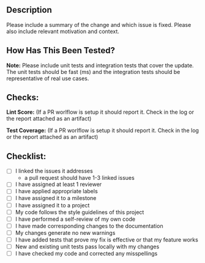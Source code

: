 ## Description

Please include a summary of the change and which issue is fixed. Please also include relevant motivation and context. 

## How Has This Been Tested?
**Note:** Please include unit tests and integration tests that cover the update.  The unit tests should be fast (ms) and the integration tests should be representative of real use cases.

## Checks:

**Lint Score:** 
(If a PR worlflow is setup it should report it. Check in the log or the report attached as an artifact)

**Test Coverage:**
(If a PR worlflow is setup it should report it. Check in the log or the report attached as an artifact)

## Checklist:

- [ ] I linked the issues it addresses
  - a pull request should have 1-3 linked issues
- [ ] I have assigned at least 1 reviewer
- [ ] I have applied appropriate labels
- [ ] I have assigned it to a milestone
- [ ] I have assigned it to a project
- [ ] My code follows the style guidelines of this project
- [ ] I have performed a self-review of my own code
- [ ] I have made corresponding changes to the documentation
- [ ] My changes generate no new warnings
- [ ] I have added tests that prove my fix is effective or that my feature works
- [ ] New and existing unit tests pass locally with my changes
- [ ] I have checked my code and corrected any misspellings
